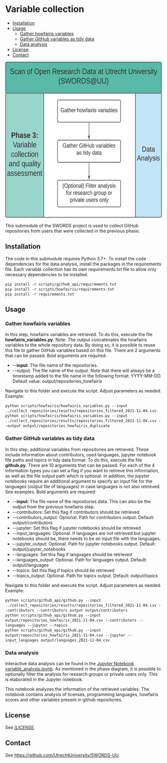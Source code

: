 # Variable collection <!-- omit in toc -->

- [Installation](#installation)
- [Usage](#usage)
  - [Gather howfairis variables](#gather-howfairis-variables)
  - [Gather GitHub variables as tidy data](#gather-github-variables-as-tidy-data)
  - [Data analysis](#data-analysis)
- [License](#license)
- [Contact](#contact)

<img src="../docs/Phase_3.png" height="500">

This submodule of the SWORDS project is used to collect GitHub repositories from users that were collected in the previous phase. 

## Installation 

The code in this submodule requires Python 3.7+. To install the code dependencies for the data analysis, install the packages in the requirements file. Each variable collection has its own requirements.txt file to allow only necessary dependencies to be installed.

```console
pip install -r scripts/github_api/requirements.txt
pip install -r scripts/howfairis/requirements.txt
pip install -r requirements.txt
```

## Usage

### Gather howfairis variables

In this step, howfairis variables are retrieved. To do this, execute the file **howfairis_variables.py**. Note: The output concatenates the howfairis variables to the whole repository data. By doing so, it is possible to reuse this file to gather GitHub variables based on this file.
There are 2 arguments that can be passed. Bold arguments are required:

- --**input**: The file name of the repositories.
- --output: The file name of the output. Note that there will always be a timestamp added to the file name in the following format: YYYY-MM-DD. Default value: output/repositories_howfairis

Navigate to this folder and execute the script. Adjust parameters as needed. Example:

```console
python scripts/howfairis/howfairis_variables.py --input ../collect_repositories/results/repositories_filtered_2021-11-04.csv
python scripts/howfairis/howfairis_variables.py --input ../collect_repositories/results/repositories_filtered_2021-11-04.csv --output output/repositories_howfairis_duplicate
```

### Gather GitHub variables as tidy data

In this step, additional variables from repositories are retrieved. These include information about contributors, used languages, jupyter notebook file paths and topics in tidy data format. To do this, execute the file **github.py**.
There are 10 arguments that can be passed. For each of the 4 information types you can set a flag if you want to retrieve this information, as well as the file output path which is optional. In addition, the jupyter notebooks require an additional argument to specify an input file for the languages (output file of languages) in case languages is not also retrieved. See examples. Bold arguments are required:

- --**input**: The file name of the repositories data. This can also be the output from the previous howfairis step.
- --contributors: Set this flag if contributors should be retrieved
- --contributors_output: Optional. Path for contributors output. Default: output/contributors
- --jupyter: Set this flag if jupyter notebooks should be retrieved
- --input_languages: Optional. If languages are not retrieved but jupyter notebooks should be, there needs to be an input file with the languages.
- --jupyter_output: Optional. Path for jupyter notebooks output. Default: output/jupyter_notebooks
- --languages: Set this flag if languages should be retrieved
- --languages_output: Optional. Path for languages output. Default: output/languages
- --topics: Set this flag if topics should be retrieved
- --topics_output: Optional. Path for topics output. Default: output/topics


Navigate to this folder and execute the script. Adjust parameters as needed. Example:

```console
python scripts/github_api/github.py --input ../collect_repositories/results/repositories_filtered_2021-11-04.csv --contributors --contributors_output output/contributors
python scripts/github_api/github.py --input output/repositories_howfairis_2021-11-04.csv --contributors --languages --jupyter --topics
python scripts/github_api/github.py --input output/repositories_howfairis_2021-11-04.csv --jupyter --input_languages output/languages_2021-11-04.csv
```

### Data analysis

Interactive data analysis can be found in the [Jupyter Notebook variable_analysis.ipynb](variable_analysis.ipynb). As mentioned in the phase diagram, it is possible to optionally filter the analysis for research groups or private users only. This is elaborated in the Jupyter notebook.

This notebook analyzes the information of the retrieved variables. The notebook contains analysis of licenses, programming languages, howfairis scores and other variables present in github repositories.  

## License

See [/LICENSE](../LICENSE).

## Contact

See https://github.com/UtrechtUniversity/SWORDS-UU.